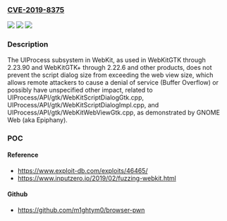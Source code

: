 ### [CVE-2019-8375](https://cve.mitre.org/cgi-bin/cvename.cgi?name=CVE-2019-8375)
![](https://img.shields.io/static/v1?label=Product&message=n%2Fa&color=blue)
![](https://img.shields.io/static/v1?label=Version&message=n%2Fa&color=blue)
![](https://img.shields.io/static/v1?label=Vulnerability&message=n%2Fa&color=brighgreen)

### Description

The UIProcess subsystem in WebKit, as used in WebKitGTK through 2.23.90 and WebKitGTK+ through 2.22.6 and other products, does not prevent the script dialog size from exceeding the web view size, which allows remote attackers to cause a denial of service (Buffer Overflow) or possibly have unspecified other impact, related to UIProcess/API/gtk/WebKitScriptDialogGtk.cpp, UIProcess/API/gtk/WebKitScriptDialogImpl.cpp, and UIProcess/API/gtk/WebKitWebViewGtk.cpp, as demonstrated by GNOME Web (aka Epiphany).

### POC

#### Reference
- https://www.exploit-db.com/exploits/46465/
- https://www.inputzero.io/2019/02/fuzzing-webkit.html

#### Github
- https://github.com/m1ghtym0/browser-pwn

